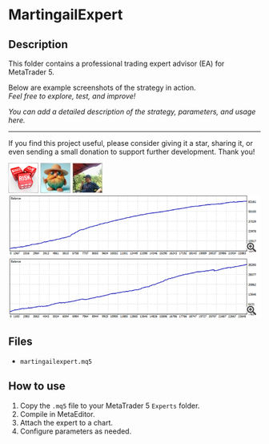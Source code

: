 # MartingailExpert

## Description
This folder contains a professional trading expert advisor (EA) for MetaTrader 5.

Below are example screenshots of the strategy in action.  
*Feel free to explore, test, and improve!*

*You can add a detailed description of the strategy, parameters, and usage here.*

---

If you find this project useful, please consider giving it a star, sharing it, or even sending a small donation to support further development. Thank you!

![Screenshot](5BF63957-2AB4.png)
![Screenshot](65d8b5a2-f9d9.jpg)
![Screenshot](6819e8d7-272e.jpg)
![Screenshot](ReportTester-67007332_EURAUD_1k__1.png)
![Screenshot](ReportTester-67007332_EURCAD_3yr__1.png)

## Files
- `martingailexpert.mq5`

## How to use
1. Copy the `.mq5` file to your MetaTrader 5 `Experts` folder.
2. Compile in MetaEditor.
3. Attach the expert to a chart.
4. Configure parameters as needed.
